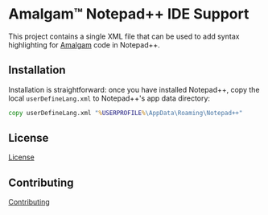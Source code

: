# Amalgam&trade; Notepad++ IDE Support

This project contains a single XML file that can be used to add syntax highlighting for [Amalgam](https://github.com/howsoai/amalgam) code in Notepad++.

## Installation

Installation is straightforward: once you have installed Notepad++, copy the local `userDefineLang.xml` to Notepad++'s app data directory:

```cmd
copy userDefineLang.xml "%USERPROFILE%\AppData\Roaming\Notepad++"
```

## License

[License](LICENSE.txt)

## Contributing

[Contributing](CONTRIBUTING.md)